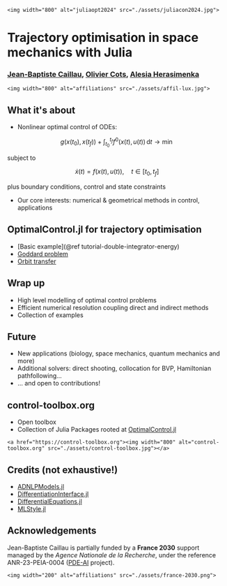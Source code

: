```@raw html
<img width="800" alt="juliaopt2024" src="./assets/juliacon2024.jpg">
```

# Trajectory optimisation in space mechanics with Julia

### [Jean-Baptiste Caillau](http://caillau.perso.math.cnrs.fr), [Olivier Cots](https://ocots.github.io), [Alesia Herasimenka](https://www.uni.lu/snt-en/people/alesia-herasimenka) 

```@raw html
<img width="800" alt="affiliations" src="./assets/affil-lux.jpg">
```

## What it's about

- Nonlinear optimal control of ODEs:

```math
g(x(t_0),x(t_f)) + \int_{t_0}^{t_f} f^0(x(t), u(t))\, \mathrm{d}t \to \min
```

subject to

```math
\dot{x}(t) = f(x(t), u(t)),\quad t \in [t_0, t_f]
```

plus boundary conditions, control and state constraints

- Our core interests: numerical & geometrical methods in control, applications

## OptimalControl.jl for trajectory optimisation

- [Basic example](@ref tutorial-double-integrator-energy)
- [Goddard problem](https://control-toolbox.org/Tutorials.jl/stable/tutorial-goddard/)
- [Orbit transfer](https://control-toolbox.org/Kepler.jl)

## Wrap up

- High level modelling of optimal control problems
- Efficient numerical resolution coupling direct and indirect methods
- Collection of examples

## Future

- New applications (biology, space mechanics, quantum mechanics and more)
- Additional solvers: direct shooting, collocation for BVP, Hamiltonian pathfollowing...
- ... and open to contributions!

## control-toolbox.org

- Open toolbox
- Collection of Julia Packages rooted at [OptimalControl.jl](https://control-toolbox.org/OptimalControl.jl)

```@raw html
<a href="https://control-toolbox.org"><img width="800" alt="control-toolbox.org" src="./assets/control-toolbox.jpg"></a>
```

## Credits (not exhaustive!)

- [ADNLPModels.jl](https://jso.dev/ADNLPModels.jl)
- [DifferentiationInterface.jl](https://juliadiff.org/DifferentiationInterface.jl/DifferentiationInterface)
- [DifferentialEquations.jl](https://docs.sciml.ai/DiffEqDocs)
- [MLStyle.jl](https://thautwarm.github.io/MLStyle.jl)

## Acknowledgements

Jean-Baptiste Caillau is partially funded by a **France 2030** support managed by the *Agence Nationale de la Recherche*, under the reference ANR-23-PEIA-0004 ([PDE-AI](https://pde-ai.math.cnrs.fr) project).

```@raw html
<img width="200" alt="affiliations" src="./assets/france-2030.png">
```